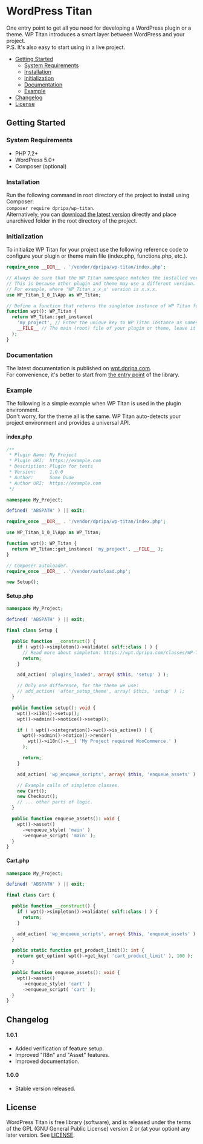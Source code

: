 # WordPress Titan
One entry point to get all you need for developing a WordPress plugin or a theme. WP Titan introduces a smart layer between WordPress and your project.\
P.S. It's also easy to start using in a live project.

- [Getting Started](#getting-started)
  - [System Requirements](#system-requirements)
  - [Installation](#installation)
  - [Initialization](#initialization)
  - [Documentation](#documentation)
  - [Example](#example)
- [Changelog](#changelog)
- [License](#changelog)

## Getting Started

### System Requirements
- PHP 7.2+
- WordPress 5.0+
- Composer (optional)

### Installation
Run the following command in root directory of the project to install using Composer:\
`composer require dpripa/wp-titan`.\
Alternatively, you can [download the latest version](https://github.com/dpripa/wp-titan/releases) directly and place unarchived folder in the root directory of the project.

### Initialization
To initialize WP Titan for your project use the following reference code to configure your plugin or theme main file (index.php, functions.php, etc.).
```php
require_once __DIR__ . '/vendor/dpripa/wp-titan/index.php';

// Always be sure that the WP Titan namespace matches the installed version of the library.
// This is because other plugin and theme may use a different version.
// For example, where 'WP_Titan_x_x_x' version is x.x.x.
use WP_Titan_1_0_1\App as WP_Titan;

// Define a function that returns the singleton instance of WP Titan for your project.
function wpt(): WP_Titan {
  return WP_Titan::get_instance(
    'my_project', // Enter the unique key to WP Titan instance as namespace of your plugin or theme.
    __FILE__ // The main (root) file of your plugin or theme, leave it as is.
  );
}
```

### Documentation
The latest documentation is published on <a href="https://wpt.dpripa.com" target="_blank">wpt.dpripa.com</a>.\
For convenience, it's better to start from <a href="https://wpt.dpripa.com/classes/WP-Titan-1-0-1-App.html" target="_blank">the entry point</a> of the library.

### Example
The following is a simple example when WP Titan is used in the plugin environment.\
Don't worry, for the theme all is the same. WP Titan auto-detects your project environment and provides a universal API.

#### index.php
```php
/**
 * Plugin Name: My Project
 * Plugin URI:  https://example.com
 * Description: Plugin for tests
 * Version:     1.0.0
 * Author:      Some Dude
 * Author URI:  https://example.com
 */

namespace My_Project;

defined( 'ABSPATH' ) || exit;

require_once __DIR__ . '/vendor/dpripa/wp-titan/index.php';

use WP_Titan_1_0_1\App as WP_Titan;

function wpt(): WP_Titan {
  return WP_Titan::get_instance( 'my_project', __FILE__ );
}

// Composer autoloader.
require_once __DIR__ . '/vendor/autoload.php';

new Setup();
```

#### Setup.php
```php
namespace My_Project;

defined( 'ABSPATH' ) || exit;

final class Setup {

  public function __construct() {
    if ( wpt()->simpleton()->validate( self::class ) ) {
      // Read more about simpleton: https://wpt.dpripa.com/classes/WP-Titan-1-0-1-Simpleton.html
      return;
    }

    add_action( 'plugins_loaded', array( $this, 'setup' ) );

    // Only one difference, for the theme we use:
    // add_action( 'after_setup_theme', array( $this, 'setup' ) );
  }

  public function setup(): void {
    wpt()->i18n()->setup();
    wpt()->admin()->notice()->setup();

    if ( ! wpt()->integration()->wc()->is_active() ) {
      wpt()->admin()->notice()->render(
        wpt()->i18n()->__( 'My Project required WooCommerce.' )
      );

      return;
    }

    add_action( 'wp_enqueue_scripts', array( $this, 'enqueue_assets' ) );

    // Example calls of simpleton classes.
    new Cart();
    new Checkout();
    // ... other parts of logic.
  }

  public function enqueue_assets(): void {
    wpt()->asset()
      ->enqueue_style( 'main' )
      ->enqueue_script( 'main' );
  }
}
```

#### Cart.php
```php
namespace My_Project;

defined( 'ABSPATH' ) || exit;

final class Cart {

  public function __construct() {
    if ( wpt()->simpleton()->validate( self::class ) ) {
      return;
    }

    add_action( 'wp_enqueue_scripts', array( $this, 'enqueue_assets' ) );
  }

  public static function get_product_limit(): int {
    return get_option( wpt()->get_key( 'cart_product_limit' ), 100 );
  }

  public function enqueue_assets(): void {
    wpt()->asset()
      ->enqueue_style( 'cart' )
      ->enqueue_script( 'cart' );
  }
}
```

## Changelog

#### 1.0.1
- Added verification of feature setup.
- Improved "I18n" and "Asset" features.
- Improved documentation.

#### 1.0.0
- Stable version released.

## License
WordPress Titan is free library (software), and is released under the terms of the GPL (GNU General Public License) version 2 or (at your option) any later version. See [LICENSE](https://github.com/dpripa/wp-titan/blob/main/LICENSE).
